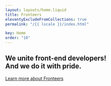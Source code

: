 ```yaml
---
layout: layouts/home.liquid
title: Fronteers
eleventyExcludeFromCollections: true
permalink: "/{{ locale }}/index.html"

key: Home
order: "10"
---
```


## We unite front-end developers! <br /> And we do it with pride.

<a href="{{locale}}/join-us/" class="button button-greater-than">
  Learn more 
  <span class="visually-hidden">about Fronteers</span>
</a>
